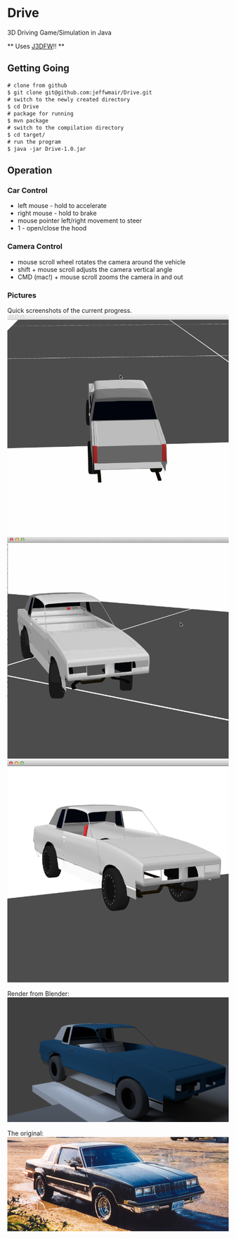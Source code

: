 # Drive
3D Driving Game/Simulation in Java

** Uses [J3DFW](https://github.com/jeffwmair/j3dfw)!! **
## Getting Going
```shell
# clone from github
$ git clone git@github.com:jeffwmair/Drive.git
# switch to the newly created directory
$ cd Drive
# package for running
$ mvn package
# switch to the compilation directory
$ cd target/
# run the program
$ java -jar Drive-1.0.jar
```
## Operation
### Car Control
* left mouse - hold to accelerate
* right mouse - hold to brake
* mouse pointer left/right movement to steer
* 1 - open/close the hood

### Camera Control
* mouse scroll wheel rotates the camera around the vehicle
* shift + mouse scroll adjusts the camera vertical angle
* CMD (mac!) + mouse scroll zooms the camera in and out

### Pictures
Quick screenshots of the current progress.
![Alt text](/documentation/img/CutlassRotate.gif)
![Alt text](/documentation/img/CutlassDrive.gif)
![Alt text](/documentation/img/pic2.png)

Render from Blender:
![Alt text](/documentation/img/render.png)

The original:
![Alt text](/documentation/img/original.png)
